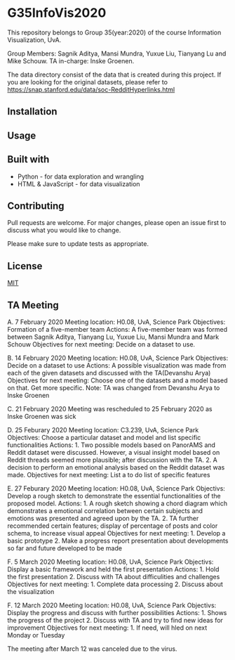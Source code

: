 



# G35InfoVis2020

This repository belongs to Group 35(year:2020) of the course Information Visualization, UvA.

Group Members: Sagnik Aditya, Mansi Mundra, Yuxue Liu, Tianyang Lu and Mike Schouw.
TA in-charge: Inske Groenen.

The data directory consist of the data that is created during this project. If you are looking for the original datasets, please refer to https://snap.stanford.edu/data/soc-RedditHyperlinks.html

## Installation

<!-- Use the package manager [pip](https://pip.pypa.io/en/stable/) to install foobar. -->

<!-- ```bash
pip install foobar
``` -->

## Usage

<!-- ```python
import foobar

foobar.pluralize('word') # returns 'words'
foobar.pluralize('goose') # returns 'geese'
foobar.singularize('phenomena') # returns 'phenomenon'
``` -->

## Built with
- Python - for data exploration and wrangling
- HTML & JavaScript - for data visualization

## Contributing
Pull requests are welcome. For major changes, please open an issue first to discuss what you would like to change.

Please make sure to update tests as appropriate.

## License
[MIT](https://choosealicense.com/licenses/mit/)

## TA Meeting
A. 7 February 2020
Meeting location: H0.08, UvA, Science Park 
Objectives: Formation of a five-member team
Actions: A five-member team was formed between Sagnik Aditya, Tianyang Lu, Yuxue Liu, Mansi Mundra and Mark Schouw
Objectives for next meeting: Decide on a dataset to use.

B. 14 February 2020
Meeting location: H0.08, UvA, Science Park 
Objectives: Decide on a dataset to use
Actions: A possible visualization was made from each of the given datasets and discussed with the TA(Devanshu Arya)
Objectives for next meeting: Choose one of the datasets and a model based on that. Get more specific.
Note: TA was changed from Devanshu Arya to Inske Groenen

C. 21 February 2020
Meeting was rescheduled to 25 February 2020 as Inske Groenen was sick

D. 25 Feburary 2020
Meeting location: C3.239, UvA, Science Park
Objectives: Choose a particular dataset and model and list specific functionalities
Actions: 1. Two possible models based on PanorAMS and Reddit dataset were discussed. However, a visual insight model based on Reddit threads seemed more plausible; after discussion with the TA.
2. A decision to perform an emotional analysis based on the Reddit dataset was made.
Objectives for next meeting: List a to do list of specific features

E. 27 Feburary 2020
Meeting location: H0.08, UvA, Science Park
Objectivs: Develop a rough sketch to demonstrate the essential functionalities of the proposed model.
Actions: 1. A rough sketch showing a chord diagram which demonstrates a emotional correlation between certain subjects and emotions was presented and agreed upon by the TA.
2. TA further recommended certain features; display of percentage of posts and color schema, to increase visual appeal
Objectives for next meeting: 1. Develop a basic prototype
2. Make a progress report presentation about developments so far and future developed to be made

F. 5 March 2020
Meeting location: H0.08, UvA, Science Park
Objectivs: Display a basic framework and held the first presentation
Actions: 1. Hold the first presentation
2. Discuss with TA about difficulities and challenges
Objectives for next meeting: 1. Complete data processing
2. Discuss about the visualization

F. 12 March 2020
Meeting location: H0.08, UvA, Science Park
Objectivs: Display the progress and discuss with further possibilities
Actions: 1.  Shows the progress of the project
2. Discuss with TA and try to find new ideas for improvement
Objectives for next meeting: 1. If need, will hled on next Monday or Tuesday

The meeting after March 12 was canceled due to the virus.
